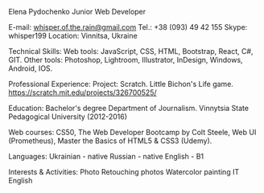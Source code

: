 Elena Pydochenko
Junior Web Developer

E-mail: whisper.of.the.rain@gmail.com 
Tel.: +38 (093) 49 42 155
Skype: whisper199
Location: Vinnitsa, Ukraine


Technical Skills:
Web tools:  JavaScript, CSS, HTML, Bootstrap, React, C#, GIT.
Other tools: Photoshop, Lightroom, Illustrator, InDesign, Windows, Android, IOS.

Professional Experience:
Project: Scratch. Little Bichon's Life game. https://scratch.mit.edu/projects/326700525/


Education:
Bachelor's degree
Department of Journalism. Vinnytsia State Pedagogical University (2012-2016)

Web courses: CS50, The Web Developer Bootcamp by Colt Steele, Web UI (Prometheus), Master the Basics of HTML5 & CSS3 (Udemy).  


Languages:
Ukrainian - native
Russian - native
English - B1

Interests & Activities:
Photo
Retouching photos
Watercolor painting 
IT
English
